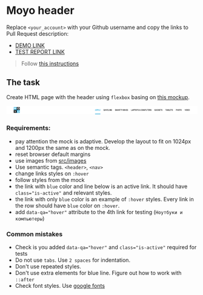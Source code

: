 # Moyo header
Replace `<your_account>` with your Github username and copy the links to Pull Request description:
- [DEMO LINK](https://IvanKolodiazhnyi.github.io/layout_moyo-header/)
- [TEST REPORT LINK](https://IvanKolodiazhnyi.github.io/layout_moyo-header/report/html_report/)

> Follow [this instructions](https://github.com/mate-academy/layout_task-guideline#how-to-solve-the-layout-tasks-on-github)

## The task
Create HTML page with the header using `flexbox` basing on [this mockup](https://www.figma.com/file/KAV1NnDp7hgQtPnaD6XdOcnG/Moyo-Header?node-id=0%3A1).

![screenshot](./references/header-example.png)

### Requirements:
- pay attention the mock is adaptive. Develop the layout to fit on 1024px and 1200px the same as on the mock.
- reset browser default margins
- use images from [src/images](src/images)
- Use semantic tags. `<header>`, `<nav>`
- change links styles on `:hover`
- follow styles from the mock
- the link with `blue` color and line below is an active link. It should have `class="is-active"` and relevant styles.
- the link with only `blue` color is an example of `:hover` styles. Every link in the row should have `blue` color on `:hover`. 
- add `data-qa="hover"` attribute to the 4th link for testing (`Ноутбуки и компьютеры`)


### Common mistakes
- Check is you added `data-qa="hover"` and `class="is-active"` required for tests
- Do not use `tabs`. Use `2 spaces` for indentation.
- Don't use repeated styles.
- Don't use extra elements for blue line. Figure out how to work with `::after`
- Check font styles. Use [google fonts](https://fonts.google.com/)
